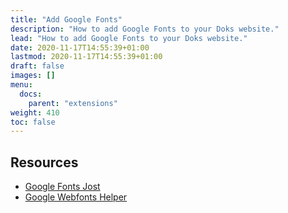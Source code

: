 ```yaml
---
title: "Add Google Fonts"
description: "How to add Google Fonts to your Doks website."
lead: "How to add Google Fonts to your Doks website."
date: 2020-11-17T14:55:39+01:00
lastmod: 2020-11-17T14:55:39+01:00
draft: false
images: []
menu: 
  docs:
    parent: "extensions"
weight: 410
toc: false
---
```


## Resources

- [Google Fonts Jost](https://fonts.google.com/specimen/Jost)
- [Google Webfonts Helper](https://google-webfonts-helper.herokuapp.com/fonts)
